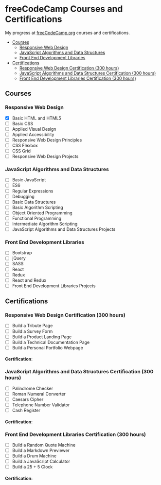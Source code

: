 # freeCodeCamp Courses and Certifications

My progress at [freeCodeCamp.org](https://www.freecodecamp.org) courses and certifications.
- [Courses](#courses)
  - [Responsive Web Design](#responsive-web-design)
  - [JavaScript Algorithms and Data Structures](#javascript-algorithms-and-data-structures)
  - [Front End Development Libraries](#front-end-development-libraries)
- [Certifications](#certifications)
  - [Responsive Web Design Certification (300 hours)](#responsive-web-design-certification-300-hours)
  - [JavaScript Algorithms and Data Structures Certification (300 hours)](#javascript-algorithms-and-data-structures-certification-300-hours)
  - [Front End Development Libraries Certification (300 hours)](#front-end-development-libraries-certification-300-hours)

## Courses

### Responsive Web Design
- [x] Basic HTML and HTML5
- [ ] Basic CSS
- [ ] Applied Visual Design
- [ ] Applied Accessibility
- [ ] Responsive Web Design Principles
- [ ] CSS Flexbox
- [ ] CSS Grid
- [ ] Responsive Web Design Projects

### JavaScript Algorithms and Data Structures
- [ ] Basic JavaScript
- [ ] ES6
- [ ] Regular Expressions
- [ ] Debugging
- [ ] Basic Data Structures
- [ ] Basic Algorithm Scripting
- [ ] Object Oriented Programming
- [ ] Functional Programming
- [ ] Intermediate Algorithm Scripting
- [ ] JavaScript Algorithms and Data Structures Projects

### Front End Development Libraries
- [ ] Bootstrap
- [ ] jQuery
- [ ] SASS
- [ ] React
- [ ] Redux
- [ ] React and Redux
- [ ] Front End Development Libraries Projects

## Certifications

### Responsive Web Design Certification (300 hours)
- [ ] Build a Tribute Page
- [ ] Build a Survey Form
- [ ] Build a Product Landing Page
- [ ] Build a Technical Documentation Page
- [ ] Build a Personal Portfolio Webpage

#### **Certification:**

### JavaScript Algorithms and Data Structures Certification (300 hours)
- [ ] Palindrome Checker
- [ ] Roman Numeral Converter
- [ ] Caesars Cipher
- [ ] Telephone Number Validator
- [ ] Cash Register

#### **Certification:**

### Front End Development Libraries Certification (300 hours)
- [ ] Build a Random Quote Machine
- [ ] Build a Markdown Previewer
- [ ] Build a Drum Machine
- [ ] Build a JavaScript Calculator
- [ ] Build a 25 + 5 Clock

#### **Certification:**
